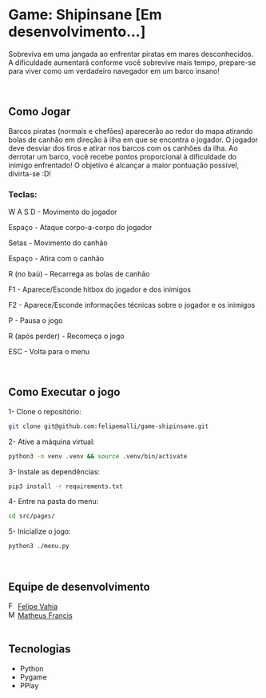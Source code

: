 # Game: Shipinsane [Em desenvolvimento...]

Sobreviva em uma jangada ao enfrentar piratas em mares desconhecidos. A dificuldade
aumentará conforme você sobrevive mais tempo, prepare-se para viver como um verdadeiro
navegador em um barco insano!

<br>

## Como Jogar

Barcos piratas (normais e chefões) aparecerão ao redor do mapa atirando bolas de canhão em direção à ilha em que se encontra o jogador.
O jogador deve desviar dos tiros e atirar nos barcos com os canhões da ilha. Ao derrotar um barco, você recebe pontos proporcional à dificuldade do inimigo enfrentado! O objetivo é alcançar a maior pontuação possível, divirta-se :D!


### Teclas:

W A S D - Movimento do jogador

Espaço - Ataque corpo-a-corpo do jogador

Setas - Movimento do canhão

Espaço - Atira com o canhão

R (no baú) - Recarrega as bolas de canhão

F1 - Aparece/Esconde hitbox do jogador e dos inimigos

F2 - Aparece/Esconde informações técnicas sobre o jogador e os inimigos

P - Pausa o jogo

R (após perder) - Recomeça o jogo

ESC - Volta para o menu


<br>

## Como Executar o jogo

1- Clone o repositório:

```sh
git clone git@github.com:felipemalli/game-shipinsane.git
```

2- Ative a máquina virtual:
```sh
python3 -m venv .venv && source .venv/bin/activate
```

3- Instale as dependências:
```sh
pip3 install -r requirements.txt
```

4- Entre na pasta do menu:
```sh
cd src/pages/
```

5- Inicialize o jogo:
```sh
python3 ./menu.py
```

<br>

## Equipe de desenvolvimento

<div>
  <div>
    <img width="15" src="https://avatars.githubusercontent.com/u/88905074?v=4" alt="Felipe Vahia" />
    <a href="https://github.com/felipemalli">Felipe Vahia</a>
  </div>

  <div>
    <img width="15" src="https://avatars.githubusercontent.com/u/53090840?v=4" alt="Matheus Francis" />
    <a href="https://github.com/MatheusFrancis">Matheus Francis</a>
  </div>
<div>

<br>

## Tecnologias
- Python
- Pygame
- PPlay
